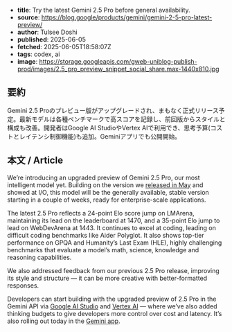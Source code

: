 <!-- metadata -->
- **title**: Try the latest Gemini 2.5 Pro before general availability.
- **source**: https://blog.google/products/gemini/gemini-2-5-pro-latest-preview/
- **author**: Tulsee Doshi
- **published**: 2025-06-05
- **fetched**: 2025-06-05T18:58:07Z
- **tags**: codex, ai
- **image**: https://storage.googleapis.com/gweb-uniblog-publish-prod/images/2.5_pro_preview_snippet_social_share.max-1440x810.jpg

## 要約
Gemini 2.5 Proのプレビュー版がアップグレードされ、まもなく正式リリース予定。最新モデルは各種ベンチマークで高スコアを記録し、前回版からスタイルと構成も改善。開発者はGoogle AI StudioやVertex AIで利用でき、思考予算(コストとレイテンシ制御機能)も追加。Geminiアプリでも公開開始。

## 本文 / Article
We’re introducing an upgraded preview of Gemini 2.5 Pro, our most intelligent model yet. Building on the version we [released in May](https://blog.google/products/gemini/gemini-2-5-pro-updates/) and showed at I/O, this model will be the generally available, stable version starting in a couple of weeks, ready for enterprise-scale applications.

The latest 2.5 Pro reflects a 24-point Elo score jump on LMArena, maintaining its lead on the leaderboard at 1470, and a 35-point Elo jump to lead on WebDevArena at 1443. It continues to excel at coding, leading on difficult coding benchmarks like Aider Polyglot. It also shows top-tier performance on GPQA and Humanity’s Last Exam (HLE), highly challenging benchmarks that evaluate a model’s math, science, knowledge and reasoning capabilities.

We also addressed feedback from our previous 2.5 Pro release, improving its style and structure — it can be more creative with better-formatted responses.

Developers can start building with the upgraded preview of 2.5 Pro in the Gemini API via [Google AI Studio](http://aistudio.google.com/app/prompts/new_chat?model=gemini-2.5-pro-preview-06-05) and [Vertex AI](https://console.cloud.google.com/vertex-ai/studio/multimodal?model=gemini-2.5-pro-preview-06-05) — where we’ve also added thinking budgets to give developers more control over cost and latency. It’s also rolling out today in the [Gemini app](http://gemini.google.com/).
